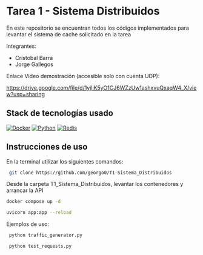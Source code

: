 # Tarea 1 - Sistema Distribuidos
En este repositorio se encuentran todos los códigos implementados para  levantar el sistema de cache solicitado en la tarea 

Integrantes:
* Cristobal Barra
* Jorge Gallegos

Enlace Video demostración (accesible solo con cuenta UDP):

https://drive.google.com/file/d/1yjliK5yO1CJ6WZzUw1ashxvuQxaqW4_X/view?usp=sharing

## Stack de tecnologías usado

[![Docker](https://img.shields.io/badge/Docker-2496ED?logo=docker&logoColor=white&style=flat)](https://www.docker.com/)
[![Python](https://img.shields.io/badge/Python-3776AB?logo=python&logoColor=white&style=flat)](https://www.python.org/)
[![Redis](https://img.shields.io/badge/Redis-DC382D?logo=redis&logoColor=white&style=flat)](https://redis.io/)

## Instrucciones de uso

En la terminal utilizar los siguientes comandos:

```bash
 git clone https://github.com/georgo0/T1-Sistema_Distribuidos
```
Desde la carpeta T1_Sistema_Distribuidos, levantar los contenedores y arrancar la API
```bash
docker compose up -d
```
```bash
uvicorn app:app --reload
```
Ejemplos de uso:
```bash
 python traffic_generator.py
```
```bash
 python test_requests.py
```
